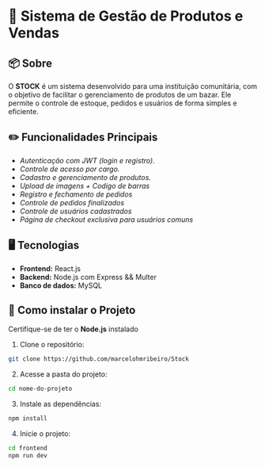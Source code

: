 # 📌 Sistema de Gestão de Produtos e Vendas

## 📦 Sobre
O **STOCK** é um sistema desenvolvido para uma instituição comunitária, com o objetivo de facilitar o gerenciamento de produtos de um bazar. Ele permite o controle de estoque, pedidos e usuários de forma simples e eficiente.

## ✏️ Funcionalidades Principais
- *Autenticação com JWT (login e registro).*
- *Controle de acesso por cargo.*
- *Cadastro e gerenciamento de produtos.*
- *Upload de imagens + Codigo de barras*
- *Registro e fechamento de pedidos*
- *Controle de pedidos finalizados*
- *Controle de usuários cadastrados*
- *Página de checkout exclusiva para usuários comuns*

## 🖥️ Tecnologias
- **Frontend:** React.js
- **Backend:** Node.js com Express && Multer
- **Banco de dados:** MySQL

## 🚀 Como instalar o Projeto

Certifique-se de ter o **Node.js** instalado

1. Clone o repositório:
```bash
git clone https://github.com/marcelohmribeiro/Stock
```
2. Acesse a pasta do projeto:
```bash
cd nome-do-projeto
```

3. Instale as dependências:
```bash
npm install
```

4. Inicie o projeto:
```bash
cd frontend
npm run dev
```
